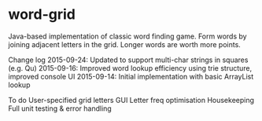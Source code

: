 # word-grid

Java-based implementation of classic word finding game.
Form words by joining adjacent letters in the grid.
Longer words are worth more points.

Change log
2015-09-24: Updated to support multi-char strings in squares (e.g. Qu)
2015-09-16: Improved word lookup efficiency using trie structure, improved console UI
2015-09-14: Initial implementation with basic ArrayList lookup

To do
User-specified grid letters
GUI
Letter freq optimisation
Housekeeping
Full unit testing & error handling